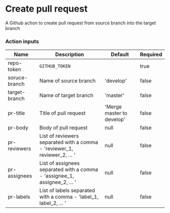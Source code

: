 # Create pull request

A Github action to create pull request from source branch into the target branch

### Action inputs

| Name          | Description                                                               | Default                   | Required |
|---------------|---------------------------------------------------------------------------|---------------------------|----------|
| repo-token    | `GITHUB_TOKEN`                                                            |                           | true     |
| soruce-branch | Name of source branch                                                     | 'develop'                 | false    |
| target-branch | Name of target branch                                                     | 'master'                  | false    |
| pr-title      | Title of pull request                                                     | 'Merge master to develop' | false    |
| pr-body       | Body of pull request                                                      | null                      | false    |
| pr-reviewers  | List of reviewers separated with a comma - 'reviewer_1, reviewer_2, ... ' | null                      | false    |
| pr-assignees  | List of assignees separated with a comma - 'assignee_1, assignee_2, ... ' | null                      | false    |
| pr-labels     | List of labels separated with a comma - 'label_1, label_2, ... '          | null                      | false    |
